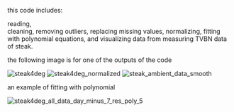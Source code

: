 this code includes:

  reading,\
  cleaning,
  removing outliers,
  replacing missing values,
  normalizing,
  fitting with polynomial equations,
  and visualizing data from measuring TVBN data of steak.
  
  the following image is for one of the outputs of the code

![steak4deg](https://github.com/user-attachments/assets/d6d9edde-11fa-416c-a848-8db5afd99a70)
![steak4deg_normalized](https://github.com/user-attachments/assets/d7574a41-0ed2-4af9-bf2e-c4a8a95d7c79)
![steak_ambient_data_smooth](https://github.com/user-attachments/assets/c4ae6ee8-5bf7-4056-93d8-8f8fa3abc1d2)

an example of fitting with polynomial

![steak4deg_all_data_day_minus_7_res_poly_5](https://github.com/user-attachments/assets/27b8464f-6192-421c-bec9-abe7547befc0)
